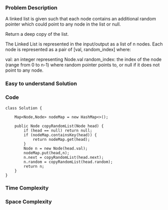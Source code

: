 ### Problem Description

A linked list is given such that each node contains an additional random pointer which could point to any node in the list or null.

Return a deep copy of the list.

The Linked List is represented in the input/output as a list of n nodes. Each node is represented as a pair of [val, random_index] where:

val: an integer representing Node.val
random_index: the index of the node (range from 0 to n-1) where random pointer points to, or null if it does not point to any node.

### Easy to understand Solution

### Code

```
class Solution {
    
    Map<Node,Node> nodeMap = new HashMap<>();
    
    public Node copyRandomList(Node head) {
        if (head == null) return null;
        if (nodeMap.containsKey(head)) {
            return nodeMap.get(head);
        }
        Node n = new Node(head.val);
        nodeMap.put(head,n);
        n.next = copyRandomList(head.next);
        n.random = copyRandomList(head.random);
        return n;
    }
}

```

### Time Complexity

### Space Complexity

